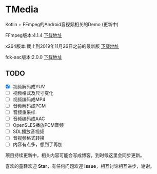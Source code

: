 # TMedia
Kotlin + FFmpeg的Android音视频相关的Demo (更新中)

FFmpeg版本:4.1.4 [下载地址](https://ffmpeg.org/download.html)

x264版本:截止到2019年11月26日之前的最新版 [下载地址](https://www.videolan.org/developers/x264.html)

fdk-aac版本:2.0.0 [下载地址](http://www.linuxfromscratch.org/blfs/view/svn/multimedia/fdk-aac.html)

## TODO
- [x] 视频解码成YUV
- [ ] 视频格式及尺寸变化
- [ ] 视频编码成MP4
- [ ] 音频解码成PCM
- [ ] 音频重采样
- [ ] 音频编码成AAC
- [ ] OpenSLES播放PCM音频
- [ ] SDL播放音视频
- [ ] 音视频格式转换
- [ ] 内容有点多，想到了再加

项目持续更新中，相关内容可能会写成博客，到时候这里会同步更新。

喜欢的童鞋欢迎 **Star**，有任何问题欢迎 **Issue**，相互讨论相互进步，谢谢。

 
